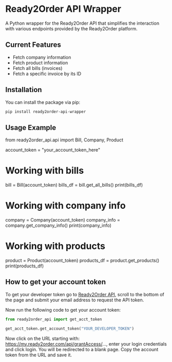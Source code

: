 # Ready2Order API Wrapper

A Python wrapper for the Ready2Order API that simplifies the interaction with various endpoints provided by the Ready2Order platform.

## Current Features

- Fetch company information
- Fetch product information
- Fetch all bills (invoices)
- Fetch a specific invoice by its ID

## Installation

You can install the package via pip:

```bash
pip install ready2order-api-wrapper
```

## Usage Example

from ready2order_api.api import Bill, Company, Product

account_token = "your_account_token_here"

# Working with bills
bill = Bill(account_token)
bills_df = bill.get_all_bills()
print(bills_df)

# Working with company info
company = Company(account_token)
company_info = company.get_company_info()
print(company_info)

# Working with products
product = Product(account_token)
products_df = product.get_products()
print(products_df)


## How to get your account token

To get your developer token go to [Ready2Order API](https://ready2order.com/en/api/), scroll to the bottom of the page and submit your email address to request the API token.

Now run the following code to get your account token:

```python
from ready2order_api import get_acct_token

get_acct_token.get_account_token("YOUR_DEVELOPER_TOKEN")


```
Now click on the URL starting with: https://my.ready2order.com/api/grantAccess/..., enter your login credentials and click login. You will be redirected to a blank page. Copy the account token from the URL and save it.
